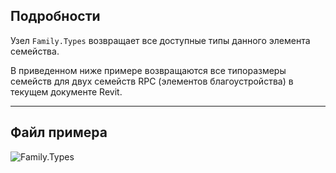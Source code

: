 ## Подробности
Узел `Family.Types` возвращает все доступные типы данного элемента семейства.

В приведенном ниже примере возвращаются все типоразмеры семейств для двух семейств RPC (элементов благоустройства) в текущем документе Revit.
___
## Файл примера

![Family.Types](./Revit.Elements.Family.Types_img.jpg)

